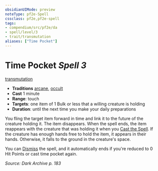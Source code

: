 ```yaml
---
obsidianUIMode: preview
noteType: pf2e-Spell
cssclass: pf2e,pf2e-spell
tags:
- compendium/src/pf2e/da
- spell/level/3
- trait/transmutation
aliases: ["Time Pocket"]
---
```

# Time Pocket *Spell 3*   
[transmutation](rules/traits/transmutation.md "Transmutation School Trait")  

- **Traditions** [arcane](rules/traits/arcane.md "Arcane Tradition Trait"), [occult](rules/traits/occult.md "Occult Tradition Trait")
- **Cast** 1 minute 
- **Range**: touch
- **Targets**: one item of 1 Bulk or less that a willing creature is holding
- **Duration**: until the next time you make your daily preparations

You fling the target item forward in time and link it to the future of the creature holding it. The item disappears. When the spell ends, the item reappears with the creature that was holding it when you [Cast the Spell](rules/actions/cast-a-spell.md). If the creature has enough hands free to hold the item, it appears in their hands. Otherwise, it falls to the ground in the creature's space.

You can [Dismiss](rules/actions/dismiss.md) the spell, and it automatically ends if you're reduced to 0 Hit Points or cast time pocket again.

*Source: Dark Archive p. 183*